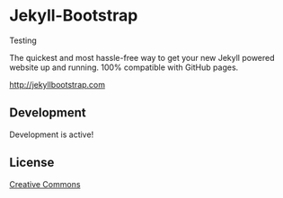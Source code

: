 # Jekyll-Bootstrap

Testing

The quickest and most hassle-free way to get your new Jekyll powered website up and running.
100% compatible with GitHub pages.

<http://jekyllbootstrap.com>

## Development

Development is active! 

## License

[Creative Commons](http://creativecommons.org/licenses/by-nc-sa/3.0/)
